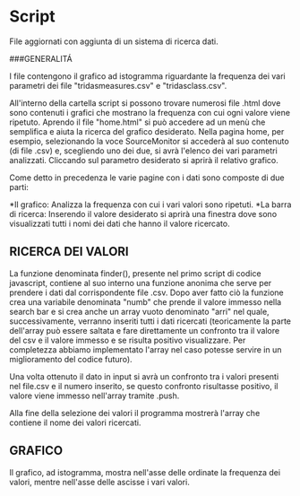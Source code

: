 Script
=======

File aggiornati con aggiunta di un sistema di ricerca dati.

###GENERALITÁ

I file contengono il grafico ad istogramma riguardante la frequenza dei vari parametri dei file "tridasmeasures.csv" e "tridasclass.csv".

All'interno della cartella script si possono trovare numerosi file .html dove sono contenuti i grafici che mostrano la frequenza con cui ogni valore viene ripetuto.
Aprendo il file "home.html" si può accedere ad un menù che semplifica e aiuta la ricerca del grafico desiderato.
Nella pagina home, per esempio, selezionando la voce SourceMonitor si accederà al suo contenuto (di file .csv) e, scegliendo uno dei due, si avrà l'elenco dei vari parametri analizzati. Cliccando sul parametro desiderato si aprirà il relativo grafico.

Come detto in precedenza le varie pagine con i dati sono composte di due parti:

*Il grafico: Analizza la frequenza con cui i vari valori sono ripetuti.
*La barra di ricerca: Inserendo il valore desiderato si aprirà una finestra dove sono visualizzati tutti i nomi dei dati che hanno il valore ricercato.

RICERCA DEI VALORI
------------------

La funzione denominata finder(), presente nel primo script di codice javascript, contiene al suo interno una funzione anonima che serve per prendere i dati dal corrispondente file .csv. Dopo aver fatto ciò la funzione crea una variabile denominata "numb" che prende il valore immesso nella search bar e si crea anche un array vuoto denominato "arri" nel quale, successivamente, verranno inseriti tutti i dati ricercati (teoricamente la parte dell'array può essere saltata e fare direttamente un confronto tra il valore del csv e il valore immesso e se risulta positivo visualizzare. Per completezza abbiamo implementato l'array nel caso potesse servire in un miglioramento del codice futuro).

Una volta ottenuto il dato in input si avrà un confronto tra i valori presenti nel file.csv e il numero inserito, se questo confronto risultasse positivo, il valore viene immesso nell'array tramite .push.

Alla fine della selezione dei valori il programma mostrerà l'array che contiene il nome dei valori ricercati.

GRAFICO
-------

Il grafico, ad istogramma, mostra nell'asse delle ordinate la frequenza dei valori, mentre nell'asse delle ascisse i vari valori.
